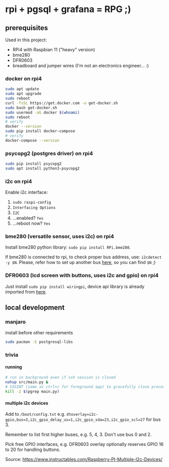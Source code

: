# rpi + pgsql + grafana = RPG ;)

## prerequisites

Used in this project:
- RPi4 with Raspbian 11 ("heavy" version)
- bme280
- DFR0603
- breadboard and jumper wires (I'm not an electronics engineer... :)

### docker on rpi4

```bash
sudo apt update
sudo apt upgrade
sudo reboot
curl -fsSL https://get.docker.com -o get-docker.sh
sudo bash get-docker.sh
sudo usermod -aG docker $(whoami)
sudo reboot
# verify
docker --version
sudo pip install docker-compose
# verify
docker-compose --version
```

### psycopg2 (postgres driver) on rpi4

```bash
sudo pip install psycopg2
sudo apt install python3-psycopg2
```

### i2c on rpi4

Enable i2c interface:
1. `sudo raspi-config`
2. `Interfacing Options`
3. `I2C`
4. ...enabled? `Yes`
5. ...reboot now? `Yes`

### bme280 (versatile sensor, uses i2c) on rpi4

Install bme280 python library: `sudo pip install RPi.bme280`.

If bme280 is connected to rpi, to check proper bus address, use: `i2cdetect -y $N`.
Please, refer how to set up another bus [here](#multiple-i2c-devices), so you can find `$N` ;)

### DFR0603 (lcd screen with buttons, uses i2c and gpio) on rpi4

Just install `sudo pip install wiringpi`, device api library is already imported from [here](https://github.com/DFRobot/DFRobot_RGB1602_RaspberryPi).

## local development

### manjaro

install before other requirements

```bash
sudo pacman -S postgresql-libs
```

### trivia

#### running

```bash
# run in background even if ssh session is closed
nohup src/main.py &
# SIGINT (same as ctrl+c for foreground app) to gracefully close process
kill -2 $(pgrep main.py)
```

#### multiple i2c devices

Add to `/boot/config.txt` e.g. `dtoverlay=i2c-gpio,bus=3,i2c_gpio_delay_us=1,i2c_gpio_sda=23,i2c_gpio_scl=27` for bus 3.

Remember to list first higher buses, e.g. 5, 4, 3. Don't use bus 0 and 2.

Pick free GPIO interfaces, e.g. DFR0603 overlay optionally reserves GPIO 16 to 20 for handling buttons.

Source: https://www.instructables.com/Raspberry-PI-Multiple-I2c-Devices/
